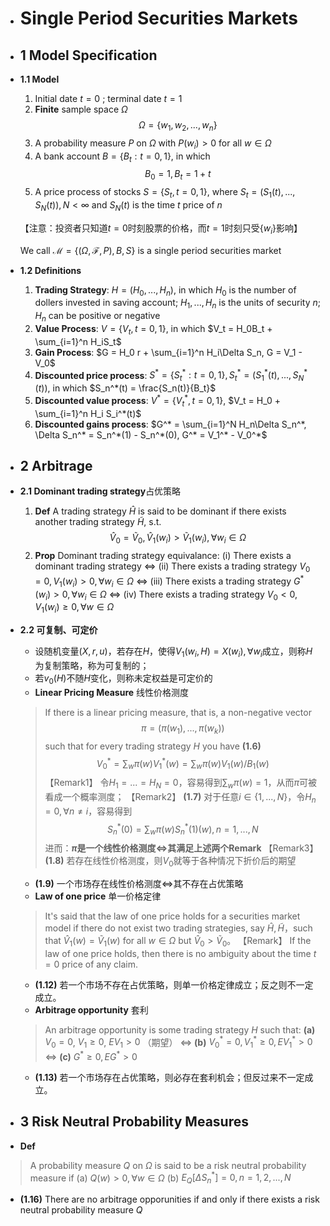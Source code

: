 - # Single Period Securities Markets #
- ## 1 Model Specification ##
- **1.1 Model**
    1. Initial date $t=0$ ; terminal date $t=1$
    2. **Finite** sample space $\Omega$ $$\Omega = \{w_1,w_2,...,w_n\}$$
    3. A probability measure $P$ on $\Omega$ with $P(w_i)>0$ for all $w\in\Omega$
    4. A bank account $B = \{B_t:t=0,1\}$, in which $$B_0 = 1,B_t = 1+t$$
    5. A price process of stocks $S = \{S_t,t=0,1\}$, where $S_t = (S_1(t),...,S_N(t)), N<\infty$ and $S_N(t)$ is the time $t$ price of $n$
        
    【注意：投资者只知道$t=0$时刻股票的价格，而$t=1$时刻只受$\{w_i\}$影响】

    We call $\mathscr{M} = \{(\Omega,\mathscr{F},P),B,S\}$ is a single period securities market
- **1.2 Definitions**
    1. **Trading Strategy**: $H = (H_0,..., H_n)$, in which $H_0$ is the number of dollers invested in saving account; $H_1,...,H_n$ is the units of security $n$; $H_n$ can be positive or negative 
    2. **Value Process**: $V = \{V_t,t=0,1\}$, in which $V_t = H_0B_t + \sum_{i=1}^n H_iS_t$
    3. **Gain Process**: $G = H_0 r + \sum_{i=1}^n H_i\Delta S_n, G = V_1 - V_0$
    4. **Discounted price process**: $S^* = \{S_t^*: t=0,1\}, S_t^* = (S_1^*(t),...,S_N^*(t))$, in which $S_n^*(t) = \frac{S_n(t)}{B_t}$
    5. **Discounted value process**: $V^* = \{V_t^*,t=0,1\}$, $V_t = H_0 + \sum_{i=1}^n H_i S_i^*(t)$
    6. **Discounted gains process**: $G^* = \sum_{i=1}^N H_n\Delta S_n^*, \Delta S_n^* = S_n^*(1) - S_n^*(0), G^* = V_1^* - V_0^*$
- ## 2 Arbitrage ##
- **2.1 Dominant trading strategy**占优策略
    1. **Def** A trading strategy $\widehat{H}$ is said to be dominant if there exists another trading strategy $\widetilde{H}$, s.t. $$\widehat{V}_0 = \widetilde{V}_0,\widehat{V}_1(w_i) > \widetilde{V}_1(w_i), \forall w_i\in\Omega$$
    2. **Prop** Dominant trading strategy equivalance:
    (i) There exists a dominant trading strategy
    $\iff$ (ii) There exists a trading strategy $V_0 = 0, V_1(w_i)>0, \forall w_i\in\Omega$
    $\iff$ (iii) There exists a trading strategy $G^*(w_i)>0, \forall w_i\in\Omega$
    $\iff$ (iv) There exists a trading strategy $V_0<0, V_1(w_i)\ge 0,\forall w\in\Omega$
- **2.2 可复制、可定价**
    - 设随机变量$(X,r,u)$，若存在$H$，使得$V_1(w_i,H) = X(w_i),\forall w_i$成立，则称$H$为复制策略，称为可复制的；
    - 若$v_0(H)$不随$H$变化，则称未定权益是可定价的
    - **Linear Pricing Measure** 线性价格测度
    > If there is a linear pricing measure, that is, a non-negative vector $$\pi = (\pi(w_1),...,\pi(w_k))$$ such that for every trading strategy $H$ you have **(1.6)** $$V_0^\ast = \sum_w\pi(w)V_1^\ast(w) = \sum_w\pi(w)V_1(w)/B_1(w)$$
    【Remark1】 令$H_1 = ... = H_N = 0$，容易得到$\sum_w \pi(w) = 1$，从而$\pi$可被看成一个概率测度；
    【Remark2】 **(1.7)** 对于任意$i\in\{1,...,N\}$，令$H_n = 0 , \forall n\not= i$，容易得到$$S_n^\ast(0) = \sum_w\pi(w)S_n^\ast(1)(w) , n = 1,...,N$$ 进而：**$\pi$是一个线性价格测度$\iff$其满足上述两个Remark**
    【Remark3】 **(1.8)** 若存在线性价格测度，则$V_0$就等于各种情况下折价后的期望
    - **(1.9)** 一个市场存在线性价格测度$\iff$其不存在占优策略
    - **Law of one price** 单一价格定律
    > It's said that the law of one price holds for a securities market model if there do not exist two trading strategies, say $\widehat{H},\widetilde{H}$，such that $\widehat{V}_1(w) = \widetilde{V}_1(w)$ for all $w\in\Omega$ but $\widehat{V}_0>\widetilde{V}_0$。
    【Remark】 If the law of one price holds, then there is no ambiguity about the time $t=0$ price of any claim.
    - **(1.12)** 若一个市场不存在占优策略，则单一价格定律成立；反之则不一定成立。
    - **Arbitrage opportunity** 套利
    > An arbitrage opportunity is some trading strategy $H$ such that:
    **(a)** $V_0 = 0$,  $V_1\ge 0$, $EV_1 > 0$ （期望）
    $\iff$ **(b)** $V_0^\ast = 0 , V_1^\ast\ge 0, EV_1^\ast > 0$
    $\iff$ **(c)** $G^\ast\ge0 , EG^\ast > 0$
    - **(1.13)** 若一个市场存在占优策略，则必存在套利机会；但反过来不一定成立。
- ## 3 Risk Neutral Probability Measures ##
- **Def**
> A probability measure $Q$ on $\Omega$ is said to be a risk neutral probability measure if
(a) $Q(w) > 0, \forall w\in\Omega$
(b) $E_Q[\Delta S_n^\ast] = 0, n=1,2,...,N$
- **(1.16)** There are no arbitrage opporunities if and only if there exists a risk neutral probability measure $Q$